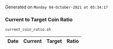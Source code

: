 Generated on `Monday 04-October-2021 at 05:34:17`

### Current to Target Coin Ratio
`current_coin_ratio.sh`

Date|Current|Target|Ratio
---|---|---|---
